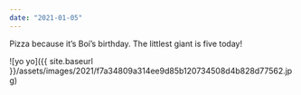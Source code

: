 ```yaml
---
date: "2021-01-05"
---
```


Pizza because it’s Boí’s birthday. The littlest giant is five today!

![yo yo]({{ site.baseurl }}/assets/images/2021/f7a34809a314ee9d85b120734508d4b828d77562.jpg)
